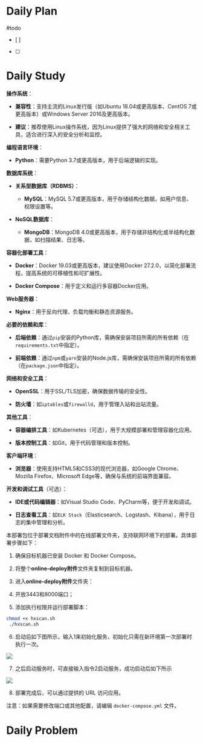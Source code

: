 # Daily Plan
#todo
- [ ] 
- [ ] 
# Daily Study
**操作系统**：

- **兼容性**：支持主流的Linux发行版（如Ubuntu 18.04或更高版本、CentOS 7或更高版本）或Windows Server 2016及更高版本。
    
- **建议**：推荐使用Linux操作系统，因为Linux提供了强大的网络和安全相关工具，适合进行深入的安全分析和监控。
    

**编程语言环境**：

- **Python**：需要Python 3.7或更高版本，用于后端逻辑的实现。
    

**数据库系统**：

- **关系型数据库（RDBMS）**：
    
    - **MySQL**：MySQL 5.7或更高版本，用于存储结构化数据，如用户信息、权限设置等。
        
- **NoSQL数据库**：
    
    - **MongoDB**：MongoDB 4.0或更高版本，用于存储非结构化或半结构化数据，如扫描结果、日志等。
        

**容器化部署工具**：

- **Docker**：Docker 19.03或更高版本，建议使用Docker 27.2.0，以简化部署流程，提高系统的可移植性和可扩展性。
    
- **Docker Compose**：用于定义和运行多容器Docker应用。
    

**Web服务器**：

- **Nginx**：用于反向代理、负载均衡和静态资源服务。
    

**必要的依赖和库**：

- **后端依赖**：通过`pip`安装的Python库，需确保安装项目所需的所有依赖（在`requirements.txt`中指定）。
    
- **前端依赖**：通过`npm`或`yarn`安装的Node.js库，需确保安装项目所需的所有依赖（在`package.json`中指定）。
    

**网络和安全工具**：

- **OpenSSL**：用于SSL/TLS加密，确保数据传输的安全性。
    
- **防火墙**：如`iptables`或`firewalld`，用于管理入站和出站流量。
    

**其他工具**：

- **容器编排工具**：如Kubernetes（可选），用于大规模部署和管理容器化应用。
    
- **版本控制工具**：如Git，用于代码管理和版本控制。
    

**客户端环境**：

- **浏览器**：使用支持HTML5和CSS3的现代浏览器，如Google Chrome、Mozilla Firefox、Microsoft Edge等，确保与系统的前端界面兼容。
    

**开发和调试工具**（可选）：

- **IDE或代码编辑器**：如Visual Studio Code、PyCharm等，便于开发和调试。
    
- **日志查看工具**：如`ELK Stack`（Elasticsearch、Logstash、Kibana），用于日志的集中管理和分析。


本部署包位于部署文档附件中的在线部署文件夹，支持联网环境下的部署。具体部署步骤如下：

1. 确保目标机器已安装 Docker 和 Docker Compose。
    
2. 将整个**online-deploy附件**文件夹复制到目标机器。
    
3. 进入**online-deploy附件**文件夹：
    
4. 开放3443和8000端口；
    
5. 添加执行权限并运行部署脚本：
    

```Bash
chmod +x hxscan.sh
 ./hxscan.sh 
```

6. 启动后如下图所示，输入1来初始化服务，初始化只需在新环境第一次部署时执行一次。
    

![](https://ce6kimc9h2.feishu.cn/space/api/box/stream/download/asynccode/?code=NTEzMTlhOWE1NWQwNmNlNTNiMzA0Y2UxMGQxODUzMzNfSnNRSERScWlPMlJVUTdYd3RCMUdYRDd4NlNMb3AxNGtfVG9rZW46QWFTTmJQM2lHbzg0NjR4bGtvcmNub2R6bkxmXzE3Mjc0MDg0NzY6MTcyNzQxMjA3Nl9WNA)

7. 之后启动服务时，可直接输入指令2启动服务，成功启动后如下所示
    

![](https://ce6kimc9h2.feishu.cn/space/api/box/stream/download/asynccode/?code=ZTE3NDYxYjhkMjFiNGEyMWE3OWZkN2UwMjQ1OGYyZGZfWm5pZktVQTluS05TTG1NOWtrQ3BnQ0llTHJDVmF3TFpfVG9rZW46TUdlRWJlY1E2b2dRV0J4S2Jmb2M5MHI5blRNXzE3Mjc0MDg0NzY6MTcyNzQxMjA3Nl9WNA)

8. 部署完成后，可以通过提供的 URL 访问应用。
    

注意：如果需要修改端口或其他配置，请编辑 `docker-compose.yml` 文件。
# Daily Problem
